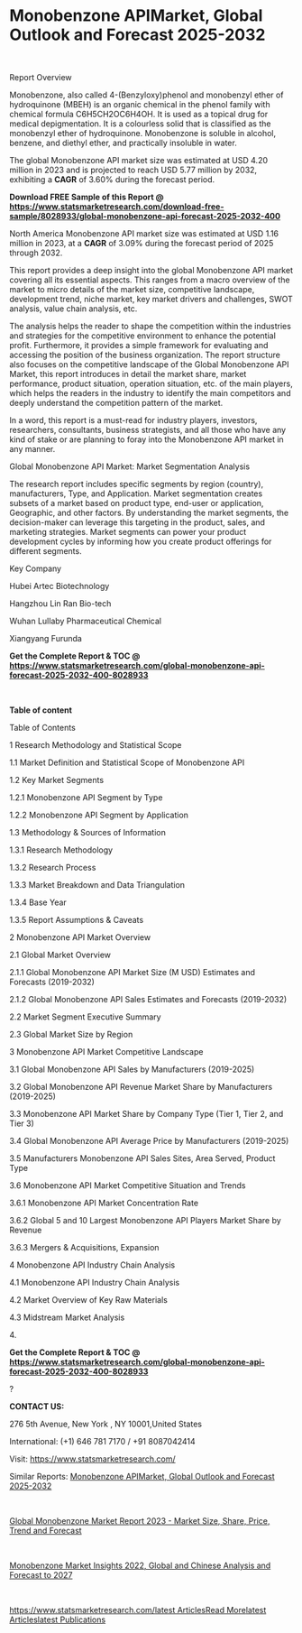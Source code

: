 <h1>Monobenzone APIMarket, Global Outlook and Forecast 2025-2032</h1><br/><p>Report Overview</p>
 
 
 
 <p>Monobenzone, also called 4-(Benzyloxy)phenol and monobenzyl ether of hydroquinone (MBEH) is an organic chemical in the phenol family with chemical formula C6H5CH2OC6H4OH. It is used as a topical drug for medical depigmentation. It is a colourless solid that is classified as the monobenzyl ether of hydroquinone. Monobenzone is soluble in alcohol, benzene, and diethyl ether, and practically insoluble in water.</p>
 
 
 
 <p>The global Monobenzone API market size was estimated at USD 4.20 million in 2023 and is projected to reach USD 5.77 million by 2032, exhibiting a <strong>CAGR</strong> of 3.60% during the forecast period.</p>
 
 
 
 <p><strong>Download FREE Sample of this Report @ <a href="https://www.statsmarketresearch.com/download-free-sample/8028933/global-monobenzone-api-forecast-2025-2032-400">https://www.statsmarketresearch.com/download-free-sample/8028933/global-monobenzone-api-forecast-2025-2032-400</a></strong></p>
 
 
 
 <p>North America Monobenzone API market size was estimated at USD 1.16 million in 2023, at a <strong>CAGR</strong> of 3.09% during the forecast period of 2025 through 2032.</p>
 
 
 
 <p>This report provides a deep insight into the global Monobenzone API market covering all its essential aspects. This ranges from a macro overview of the market to micro details of the market size, competitive landscape, development trend, niche market, key market drivers and challenges, SWOT analysis, value chain analysis, etc.</p>
 
 
 
 <p>The analysis helps the reader to shape the competition within the industries and strategies for the competitive environment to enhance the potential profit. Furthermore, it provides a simple framework for evaluating and accessing the position of the business organization. The report structure also focuses on the competitive landscape of the Global Monobenzone API Market, this report introduces in detail the market share, market performance, product situation, operation situation, etc. of the main players, which helps the readers in the industry to identify the main competitors and deeply understand the competition pattern of the market.</p>
 
 
 
 <p>In a word, this report is a must-read for industry players, investors, researchers, consultants, business strategists, and all those who have any kind of stake or are planning to foray into the Monobenzone API market in any manner.</p>
 
 
 
 <p>Global Monobenzone API Market: Market Segmentation Analysis</p>
 
 
 
 <p>The research report includes specific segments by region (country), manufacturers, Type, and Application. Market segmentation creates subsets of a market based on product type, end-user or application, Geographic, and other factors. By understanding the market segments, the decision-maker can leverage this targeting in the product, sales, and marketing strategies. Market segments can power your product development cycles by informing how you create product offerings for different segments.</p>
 
 
 
 <p>Key Company</p>
 
 
 
 <p>Hubei Artec Biotechnology</p>
 
 
 
 <p>Hangzhou Lin Ran Bio-tech</p>
 
 
 
 <p>Wuhan Lullaby Pharmaceutical Chemical</p>
 
 
 
 <p>Xiangyang Furunda</p>
 
 
 
 <div><b>Get the Complete Report & TOC @ <a href="https://www.statsmarketresearch.com/global-monobenzone-api-forecast-2025-2032-400-8028933">https://www.statsmarketresearch.com/global-monobenzone-api-forecast-2025-2032-400-8028933</a></b></div>
 
 
 
 <p><br />
 
 <b>Table of content</b></p>
 
 
 
 <p>Table of Contents<br />
 
 1 Research Methodology and Statistical Scope<br />
 
 1.1 Market Definition and Statistical Scope of Monobenzone API<br />
 
 1.2 Key Market Segments<br />
 
 1.2.1 Monobenzone API Segment by Type<br />
 
 1.2.2 Monobenzone API Segment by Application<br />
 
 1.3 Methodology & Sources of Information<br />
 
 1.3.1 Research Methodology<br />
 
 1.3.2 Research Process<br />
 
 1.3.3 Market Breakdown and Data Triangulation<br />
 
 1.3.4 Base Year<br />
 
 1.3.5 Report Assumptions & Caveats<br />
 
 2 Monobenzone API Market Overview<br />
 
 2.1 Global Market Overview<br />
 
 2.1.1 Global Monobenzone API Market Size (M USD) Estimates and Forecasts (2019-2032)<br />
 
 2.1.2 Global Monobenzone API Sales Estimates and Forecasts (2019-2032)<br />
 
 2.2 Market Segment Executive Summary<br />
 
 2.3 Global Market Size by Region<br />
 
 3 Monobenzone API Market Competitive Landscape<br />
 
 3.1 Global Monobenzone API Sales by Manufacturers (2019-2025)<br />
 
 3.2 Global Monobenzone API Revenue Market Share by Manufacturers (2019-2025)<br />
 
 3.3 Monobenzone API Market Share by Company Type (Tier 1, Tier 2, and Tier 3)<br />
 
 3.4 Global Monobenzone API Average Price by Manufacturers (2019-2025)<br />
 
 3.5 Manufacturers Monobenzone API Sales Sites, Area Served, Product Type<br />
 
 3.6 Monobenzone API Market Competitive Situation and Trends<br />
 
 3.6.1 Monobenzone API Market Concentration Rate<br />
 
 3.6.2 Global 5 and 10 Largest Monobenzone API Players Market Share by Revenue<br />
 
 3.6.3 Mergers & Acquisitions, Expansion<br />
 
 4 Monobenzone API Industry Chain Analysis<br />
 
 4.1 Monobenzone API Industry Chain Analysis<br />
 
 4.2 Market Overview of Key Raw Materials<br />
 
 4.3 Midstream Market Analysis<br />
 
 4.</p>
 
 
 
 <div><b>Get the Complete Report & TOC @ <a href="https://www.statsmarketresearch.com/global-monobenzone-api-forecast-2025-2032-400-8028933">https://www.statsmarketresearch.com/global-monobenzone-api-forecast-2025-2032-400-8028933</a></b></div>
 
 
 
 <p>? </p>
 
 
 
 <p><b>CONTACT US:</b><br />
 
 276 5th Avenue, New York , NY 10001,United States<br />
 
 International: (+1) 646 781 7170 / +91 8087042414<br />
 
 Visit: <a href="https://www.statsmarketresearch.com/">https://www.statsmarketresearch.com/</a><br />
 
 Similar Reports: <a href="https://www.statsmarketresearch.com/global-monobenzone-api-forecast-2025-2032-400-8028933">Monobenzone APIMarket, Global Outlook and Forecast 2025-2032 </a><br />
 
 <br />
 
 <a href="https://www.statsmarketresearch.com/global-monobenzone-api-forecast-2025-2032-400-8028933">Global Monobenzone Market Report 2023 - Market Size, Share, Price, Trend and Forecast</a><br />
 
 <br />
 
 <a href="https://www.statsmarketresearch.com/global-monobenzone-api-forecast-2025-2032-400-8028933">Monobenzone Market Insights 2022, Global and Chinese Analysis and Forecast to 2027</a><br />
 
 <br />
 
 <a href="https://gyeongbokgung.com">https://www.statsmarketresearch.com/</a><a href="https://hallyeomaritime.com">latest Articles</a><a href="https://jingwansa.com">Read More</a><a href="https://nguoiviet.jp/">latest Articles</a><a href="https://www.intelmarketresearch.com/">latest Publications</a></p>